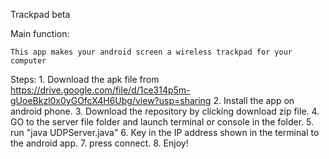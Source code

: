 Trackpad beta

Main function:

    This app makes your android screen a wireless trackpad for your computer

Steps:
    1. Download the apk file from https://drive.google.com/file/d/1ce314p5m-gUoeBkzl0x0yGOfcX4H6Ubg/view?usp=sharing
    2. Install the app on android phone.
    3. Download the repository by clicking download zip file.
    4. GO to the server file folder and launch terminal or console in the folder.
    5. run "java UDPServer.java"
    6. Key in the IP address shown in the terminal to the android app.
    7. press connect.
    8. Enjoy!

